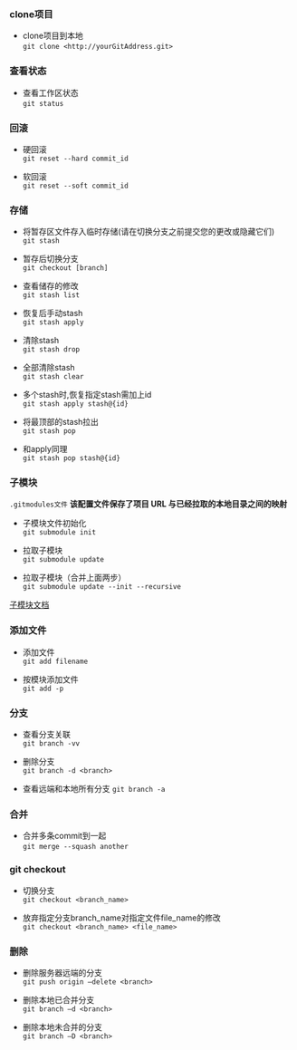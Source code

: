 ### clone项目
* clone项目到本地     
`git clone <http://yourGitAddress.git>`

### 查看状态
* 查看工作区状态     
`git status`

### 回滚

*  硬回滚       
`git reset --hard commit_id`
 
* 软回滚    
`git reset --soft commit_id`


### 存储

* 将暂存区文件存入临时存储(请在切换分支之前提交您的更改或隐藏它们)      
`git stash`                  

* 暂存后切换分支    
`git checkout [branch]`

* 查看储存的修改    
`git stash list`

* 恢复后手动stash    
`git stash apply`

* 清除stash     
 `git stash drop`

* 全部清除stash     
`git stash clear`

* 多个stash时,恢复指定stash需加上id     
`git stash apply stash@{id}` 

* 将最顶部的stash拉出    
`git stash pop`

* 和apply同理      
`git stash pop stash@{id}`


### 子模块

`.gitmodules文件` **该配置文件保存了项目 URL 与已经拉取的本地目录之间的映射**

* 子模块文件初始化     
`git submodule init` 

* 拉取子模块      
`git submodule update`

* 拉取子模块（合并上面两步）     
`git submodule update --init --recursive`

[子模块文档](https://git-scm.com/book/zh/v2/Git-%E5%B7%A5%E5%85%B7-%E5%AD%90%E6%A8%A1%E5%9D%97)

### 添加文件

* 添加文件       
`git add filename`

* 按模块添加文件      
`git add -p` 

### 分支

* 查看分支关联    
`git branch -vv`  

* 删除分支      
`git branch -d <branch>`

* 查看远端和本地所有分支
`git branch -a`

### 合并

* 合并多条commit到一起  
`git merge --squash another`

### git checkout

* 切换分支    
`git checkout <branch_name>`

* 放弃指定分支branch_name对指定文件file_name的修改     
`git checkout <branch_name> <file_name>`

### 删除

* 删除服务器远端的分支      
`git push origin –delete <branch>`

* 删除本地已合并分支    
`git branch –d <branch>` 

* 删除本地未合并的分支         
`git branch –D <branch>` 
